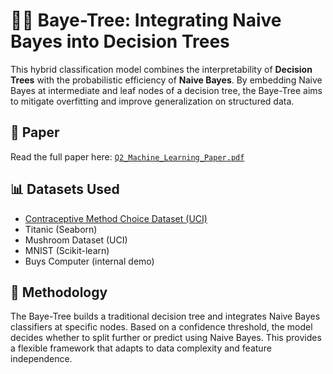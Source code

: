 # 🌳🧠 Baye-Tree: Integrating Naive Bayes into Decision Trees

This hybrid classification model combines the interpretability of **Decision Trees** with the probabilistic efficiency of **Naive Bayes**. By embedding Naive Bayes at intermediate and leaf nodes of a decision tree, the Baye-Tree aims to mitigate overfitting and improve generalization on structured data.

## 📄 Paper
Read the full paper here: [`Q2_Machine_Learning_Paper.pdf`](paper/baye-tree_paper.pdf)

## 📊 Datasets Used
- [Contraceptive Method Choice Dataset (UCI)](https://doi.org/10.24432/C59W2D)
- Titanic (Seaborn)
- Mushroom Dataset (UCI)
- MNIST (Scikit-learn)
- Buys Computer (internal demo)
  
## 🧠 Methodology
The Baye-Tree builds a traditional decision tree and integrates Naive Bayes classifiers at specific nodes. Based on a confidence threshold, the model decides whether to split further or predict using Naive Bayes. This provides a flexible framework that adapts to data complexity and feature independence.
